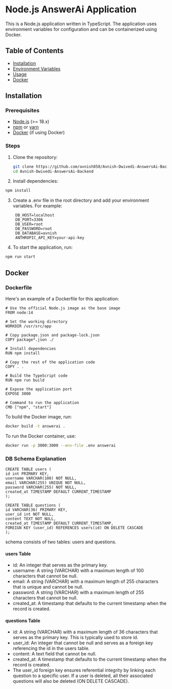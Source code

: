 # Node.js AnswerAi Application

This is a Node.js application written in TypeScript. The application uses environment variables for configuration and can be containerized using Docker.

## Table of Contents

- [Installation](#installation)
- [Environment Variables](#environment-variables)
- [Usage](#usage)
- [Docker](#docker)

## Installation

### Prerequisites

- [Node.js](https://nodejs.org/) (>= 18.x)
- [npm](https://www.npmjs.com/) or [yarn](https://yarnpkg.com/)
- [Docker](https://www.docker.com/) (if using Docker)

### Steps

1. Clone the repository:

   ```bash
   git clone https://github.com/avnish858/Avnish-Dwivedi-AnswersAi-Backend.git
   cd Avnish-Dwivedi-AnswersAi-Backend

2. Install dependencies:

  ```bash
  npm install
  ```
3. Create a .env file in the root directory and add your environment variables. For example:
   
   ```
    DB_HOST=localhost
    DB_PORT=3306
    DB_USER=root
    DB_PASSWORD=root
    DB_DATABASE=avnish
    ANTHROPIC_API_KEY=your-api-key
   
   ```
4. To start the application, run:

  ```bash
  npm run start

  ```

## Docker
### Dockerfile

Here's an example of a Dockerfile for this application:

```
# Use the official Node.js image as the base image
FROM node:14

# Set the working directory
WORKDIR /usr/src/app

# Copy package.json and package-lock.json
COPY package*.json ./

# Install dependencies
RUN npm install

# Copy the rest of the application code
COPY . .

# Build the TypeScript code
RUN npm run build

# Expose the application port
EXPOSE 3000

# Command to run the application
CMD ["npm", "start"]

```

To build the Docker image, run:

```bash
docker build -t answerai .

```

To run the Docker container, use:

```bash
docker run -p 3000:3000 --env-file .env answerai

```
### DB Schema Explanation

```
CREATE TABLE users (
id int PRIMARY KEY,
username VARCHAR(100) NOT NULL,
email VARCHAR(255) UNIQUE NOT NULL,
password VARCHAR(255) NOT NULL,
created_at TIMESTAMP DEFAULT CURRENT_TIMESTAMP
);

CREATE TABLE questions (
id VARCHAR(36) PRIMARY KEY,
user_id int NOT NULL,
content TEXT NOT NULL,
created_at TIMESTAMP DEFAULT CURRENT_TIMESTAMP,
FOREIGN KEY (user_id) REFERENCES users(id) ON DELETE CASCADE
);

```

schema consists of two tables: users and questions.

#### users Table
- id: An integer that serves as the primary key.
- username: A string (VARCHAR) with a maximum length of 100 characters that cannot be null.
- email: A string (VARCHAR) with a maximum length of 255 characters that is unique and cannot be null.
- password: A string (VARCHAR) with a maximum length of 255 characters that cannot be null.
- created_at: A timestamp that defaults to the current timestamp when the record is created.

#### questions Table
- id: A string (VARCHAR) with a maximum length of 36 characters that serves as the primary key. This is typically used to store id.
- user_id: An integer that cannot be null and serves as a foreign key referencing the id in the users table.
- content: A text field that cannot be null.
- created_at: A timestamp that defaults to the current timestamp when the record is created.
- The user_id foreign key ensures referential integrity by linking each question to a specific user. If a user is deleted,    all their associated questions will also be deleted (ON DELETE CASCADE).

